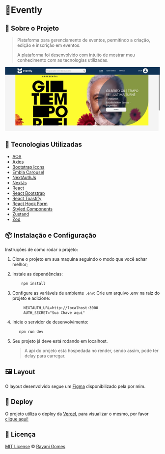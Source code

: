 # 🎉Evently

## 📌 Sobre o Projeto

> Plataforma para gerenciamento de eventos, permitindo a criação, edição e inscrição em eventos.
>
> A plataforma foi desenvolvido com intuito de mostrar meu conhecimento com as tecnologias utilizadas.

![Home Page](image.png)

## 🚀 Tecnologias Utilizadas

- [AOS](https://michalsnik.github.io/aos/)
- [Axios](https://axios-http.com/ptbr/docs/intro)
- [Bootstrap Icons](https://icons.getbootstrap.com/)
- [Embla Carousel](https://www.embla-carousel.com/)
- [NextAuthJs](https://next-auth.js.org/)
- [NextJs](https://nextjs.org)
- [React](https://reactjs.org)
- [React Bootstrap](https://react-bootstrap.netlify.app/)
- [React Toastify](https://fkhadra.github.io/react-toastify/introduction)
- [React Hook Form](https://www.react-hook-form.com/)
- [Styled Components](https://styled-components.com)
- [Zustand](https://zustand-demo.pmnd.rs/)
- [Zod](https://zustand-demo.pmnd.rs/)

## 📦 Instalação e Configuração

Instruções de como rodar o projeto:

1. Clone o projeto em sua maquina seguindo o modo que você achar melhor;
2. Instale as dependências:

   ```sh
       npm install
   ```

3. Configure as variáveis de ambiente `.env`:
   Crie um arquivo .env na raiz do projeto e adicione:

   ```env
        NEXTAUTH_URL=http://localhost:3000
        AUTH_SECRET="Sua Chave aqui"
   ```

4. Inicie o servidor de desenvolvimento:

   ```sh
      npm run dev
   ```

5. Seu projeto já deve está rodando em localhost.
   > A api do projeto esta hospedada no render, sendo assim, pode ter delay para carregar.

## 🖼️ Layout

O layout desenvolvido segue um [Figma](https://www.figma.com/design/uobQsGZhIAQFPN4EsWzeN6/Evently?node-id=0-1&t=OYkBfesu7Q4vw6fc-1) disponibilizado pela por mim.

## 🚀 Deploy

O projeto utiliza o deploy da [Vercel](https://vercel.com), para visualizar o mesmo, por favor [clique aqui!](https://evently-hub.vercel.app/)

## 📝 Licença

[MIT License](https://github.com/RayaniGomes/Evently/blob/main/LICENSE) © [Rayani Gomes](https://github.com/RayaniGomes)
